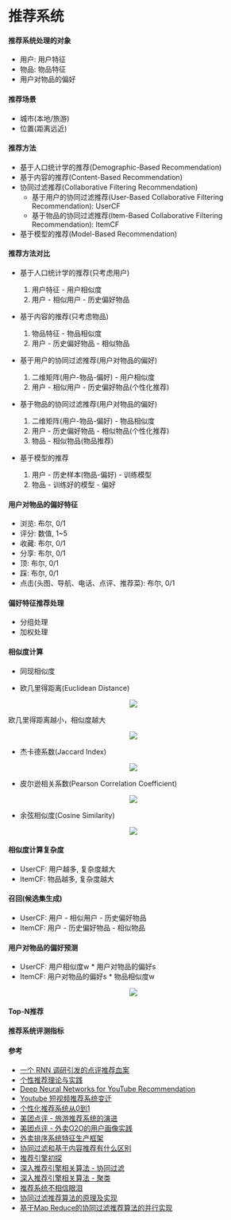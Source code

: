 # 推荐系统

#### 推荐系统处理的对象

* 用户: 用户特征
* 物品: 物品特征
* 用户对物品的偏好

#### 推荐场景

* 城市(本地/旅游)
* 位置(距离远近)

#### 推荐方法

* 基于人口统计学的推荐(Demographic-Based Recommendation)
* 基于内容的推荐(Content-Based Recommendation)
* 协同过滤推荐(Collaborative Filtering Recommendation)
    * 基于用户的协同过滤推荐(User-Based Collaborative Filtering Recommendation): UserCF
    * 基于物品的协同过滤推荐(Item-Based Collaborative Filtering Recommendation): ItemCF
* 基于模型的推荐(Model-Based Recommendation)

#### 推荐方法对比

* 基于人口统计学的推荐(只考虑用户)

    1. 用户特征 - 用户相似度
    2. 用户 - 相似用户 -  历史偏好物品

* 基于内容的推荐(只考虑物品)

    1. 物品特征 - 物品相似度
    2. 用户 - 历史偏好物品 - 相似物品

* 基于用户的协同过滤推荐(用户对物品的偏好)

    1. 二维矩阵(用户-物品-偏好) - 用户相似度
    2. 用户 - 相似用户 -  历史偏好物品(个性化推荐)

* 基于物品的协同过滤推荐(用户对物品的偏好)

    1. 二维矩阵(用户-物品-偏好) - 物品相似度
    2. 用户 - 历史偏好物品 - 相似物品(个性化推荐)
    3. 物品 - 相似物品(物品推荐)

* 基于模型的推荐

    1. 用户 - 历史样本(物品-偏好) - 训练模型
    2. 物品 - 训练好的模型 - 偏好

#### 用户对物品的偏好特征

* 浏览: 布尔, 0/1
* 评分: 数值, 1~5
* 收藏: 布尔, 0/1
* 分享: 布尔, 0/1
* 顶: 布尔, 0/1
* 踩: 布尔, 0/1
* 点击(头图、导航、电话、点评、推荐菜): 布尔, 0/1

#### 偏好特征推荐处理

* 分组处理
* 加权处理

#### 相似度计算

* 同现相似度

* 欧几里得距离(Euclidean Distance)

<div align="center"><img src="http://latex.codecogs.com/svg.latex?d(x,y)=\sqrt{\sum_{i=1}^{n}(x_{i}-y_{i})^{2}}" /></a></div>

欧几里得距离越小，相似度越大

<div align="center"><img src="http://latex.codecogs.com/svg.latex?sim(x,y)=\frac{1}{1&plus;d(x,y)}" /></div>

* 杰卡德系数(Jaccard Index)

<div align="center"><img src="http://latex.codecogs.com/svg.latex?J(A,B)=\frac{\left&space;|&space;A\cap&space;B&space;\right&space;|}{\left&space;|&space;A\cup&space;B&space;\right&space;|}=\frac{\left&space;|&space;A\cap&space;B&space;\right&space;|}{\left&space;|&space;A&space;\right&space;|&plus;\left&space;|&space;B&space;\right&space;|-\left&space;|&space;A\cap&space;B&space;\right&space;|}" /></a></div>

* 皮尔逊相关系数(Pearson Correlation Coefficient)

<div align="center"><img src="http://latex.codecogs.com/svg.latex?P(x,y)=\frac{\sum&space;x_{i}y_{i}-n\bar{x}\bar{y}}{\sqrt{\sum&space;x_{i}^2-n\bar{x}^2}\sqrt{\sum&space;y_{i}^2-n\bar{y}^2}}" /></a></div>

* 余弦相似度(Cosine Similarity)

<div align="center"><img src="http://latex.codecogs.com/svg.latex?T(x,y)=\frac{\sum&space;x_{i}y{i}}{\sqrt{\sum&space;x_{i}^{2}}\sqrt{\sum&space;y_{i}^{2}}}" /></a></div>

#### 相似度计算复杂度

* UserCF: 用户越多, 复杂度越大
* ItemCF: 物品越多, 复杂度越大

#### 召回(候选集生成)

* UserCF: 用户 - 相似用户 -  历史偏好物品
* ItemCF: 用户 - 历史偏好物品 - 相似物品

#### 用户对物品的偏好预测

* UserCF: 用户相似度w * 用户对物品的偏好s
* ItemCF: 用户对物品的偏好s * 物品相似度w

<div align="center"><img src="http://latex.codecogs.com/svg.latex?P=\sum&space;w_{i}s_{j}" /></a></div>

#### Top-N推荐

#### 推荐系统评测指标

#### 参考

* [一个 RNN 调研引发的点评推荐血案](https://www.qcloud.com/community/article/826536)
* [个性推荐理论与实践](https://www.qcloud.com/community/article/383583)
* [Deep Neural Networks for YouTube Recommendation](http://www.jianshu.com/p/c5b8268d273b)
* [Youtube 短视频推荐系统变迁](https://www.qcloud.com/community/article/989677)
* [个性化推荐系统从0到1](https://www.qcloud.com/community/article/850053)
* [美团点评 - 旅游推荐系统的演进](https://tech.meituan.com/travel-recsys.html)
* [美团点评 - 外卖O2O的用户画像实践](https://tech.meituan.com/waimai-ups.html)
* [外卖排序系统特征生产框架](https://tech.meituan.com/feature_pipeline.html)
* [协同过滤和基于内容推荐有什么区别](https://www.zhihu.com/question/19971859)
* [推荐引擎初探](https://www.ibm.com/developerworks/cn/web/1103_zhaoct_recommstudy1/index.html)
* [深入推荐引擎相关算法 - 协同过滤](https://www.ibm.com/developerworks/cn/web/1103_zhaoct_recommstudy2/index.html)
* [深入推荐引擎相关算法 - 聚类](https://www.ibm.com/developerworks/cn/web/1103_zhaoct_recommstudy3/index.html)
* [推荐系统不相信眼泪](http://iyao.ren/2017/02/28/itemcf/)
* [协同过滤推荐算法的原理及实现](http://blog.csdn.net/yimingsilence/article/details/54934302)
* [基于Map Reduce的协同过滤推荐算法的并行实现](http://www.doc88.com/p-0774360741317.html)
